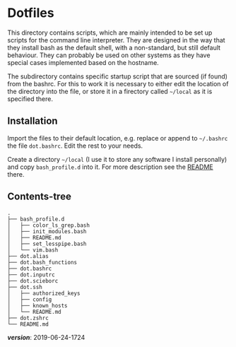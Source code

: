 # Dotfiles

This directory contains scripts, which are mainly intended to be 
set up scripts for the command line interpreter.
They are designed in the way that they install bash as the default shell,
with a non-standard, but still default behaviour.
They can probably be used on other systems as they have special cases implemented 
based on the hostname.

The subdirectory contains specific startup script that are sourced (if found)
from the bashrc.
For this to work it is necessary to either edit the location of the directory
into the file, or store it in a firectory called `~/local` as it is specified there.

## Installation

Import the files to their default location, e.g.
replace or append to `~/.bashrc` the file `dot.bashrc`.
Edit the rest to your needs.

Create a directory `~/local` (I use it to store any software I install personally)
and copy `bash_profile.d` into it.
For more description see the [README](./bash_profile.d/README.md) there.

## Contents-tree

```
.
├── bash_profile.d
│   ├── color_ls_grep.bash
│   ├── init_modules.bash
│   ├── README.md
│   ├── set_lesspipe.bash
│   └── vim.bash
├── dot.alias
├── dot.bash_functions
├── dot.bashrc
├── dot.inputrc
├── dot.scieborc
├── dot.ssh
│   ├── authorized_keys
│   ├── config
│   ├── known_hosts
│   └── README.md
├── dot.zshrc
└── README.md
```

___version___: 2019-06-24-1724
